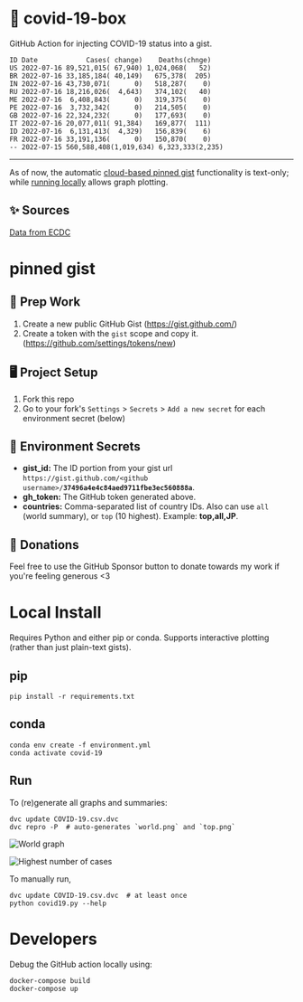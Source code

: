 # 🏥 covid-19-box

GitHub Action for injecting COVID-19 status into a gist.

```
ID Date            Cases( change)    Deaths(chnge)
US 2022-07-16 89,521,015( 67,940) 1,024,068(   52)
BR 2022-07-16 33,185,184( 40,149)   675,378(  205)
IN 2022-07-16 43,730,071(      0)   518,287(    0)
RU 2022-07-16 18,216,026(  4,643)   374,102(   40)
ME 2022-07-16  6,408,843(      0)   319,375(    0)
PE 2022-07-16  3,732,342(      0)   214,505(    0)
GB 2022-07-16 22,324,232(      0)   177,693(    0)
IT 2022-07-16 20,077,011( 91,384)   169,877(  111)
ID 2022-07-16  6,131,413(  4,329)   156,839(    6)
FR 2022-07-16 33,191,136(      0)   150,870(    0)
-- 2022-07-15 560,588,408(1,019,634) 6,323,333(2,235)
```

---

As of now, the automatic [cloud-based pinned gist](#pinned-gist) functionality is text-only;
while [running locally](#local-install) allows graph plotting.

## ✨ Sources

[Data from ECDC](https://www.ecdc.europa.eu/en/publications-data/download-todays-data-geographic-distribution-covid-19-cases-worldwide)

# pinned gist

## 🎒 Prep Work
1. Create a new public GitHub Gist (https://gist.github.com/)
1. Create a token with the `gist` scope and copy it. (https://github.com/settings/tokens/new)

## 🖥 Project Setup
1. Fork this repo
1. Go to your fork's `Settings` > `Secrets` > `Add a new secret` for each environment secret (below)

## 🤫 Environment Secrets
- **gist_id:** The ID portion from your gist url `https://gist.github.com/<github username>/`**`37496a4e4c84aed9711fbe3ec560888a`**.
- **gh_token:** The GitHub token generated above.
- **countries:** Comma-separated list of country IDs. Also can use `all` (world summary), or `top` (10 highest). Example: **top,all,JP**.

## 💸 Donations

Feel free to use the GitHub Sponsor button to donate towards my work if you're feeling generous <3

# Local Install

Requires Python and either pip or conda. Supports interactive plotting (rather than just plain-text gists).

## pip

```
pip install -r requirements.txt
```

## conda

```
conda env create -f environment.yml
conda activate covid-19
```

## Run

To (re)generate all graphs and summaries:

```
dvc update COVID-19.csv.dvc
dvc repro -P  # auto-generates `world.png` and `top.png`
```

![World graph](world.png)

![Highest number of cases](top.png)

To manually run,

```
dvc update COVID-19.csv.dvc  # at least once
python covid19.py --help
```

# Developers

Debug the GitHub action locally using:

```
docker-compose build
docker-compose up
```
